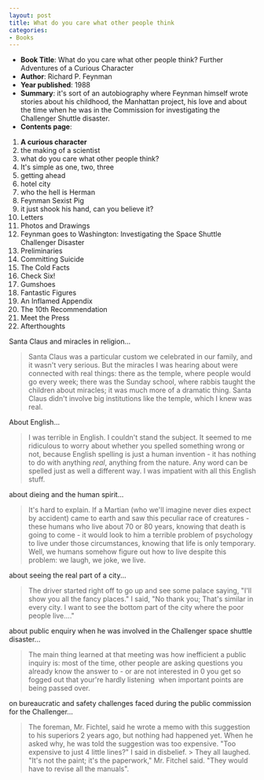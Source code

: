 ```yaml
---
layout: post
title: What do you care what other people think
categories:
- Books
---
```



- **Book Title**: What do you care what other people think? Further Adventures of a Curious Character
- **Author**: Richard P. Feynman
- **Year published**: 1988
- **Summary**: it's sort of an autobiography where Feynman himself wrote stories about his childhood, the Manhattan project, his love and about the time when he was in the Commission for investigating the Challenger Shuttle disaster.
- **Contents page**:

1. **A curious character**
2. the making of a scientist
3. what do you care what other people think?
4. It's simple as one, two, three
5. getting ahead
6. hotel city
7. who the hell is Herman
8. Feynman Sexist Pig
9. it just shook his hand, can you believe it?
10. Letters
11. Photos and Drawings
12. Feynman goes to Washington: Investigating the Space Shuttle Challenger Disaster
13. Preliminaries
14. Committing Suicide
15. The Cold Facts
16. Check Six!
17. Gumshoes
18. Fantastic Figures
19. An Inflamed Appendix
20. The 10th Recommendation
21. Meet the Press
22. Afterthoughts

Santa Claus and miracles in religion...

> Santa Claus was a particular custom we celebrated in our family, and it wasn't very serious. But the miracles I was hearing about were connected with real things: there as the temple, where people would go every week; there was the Sunday school, where rabbis taught the children about miracles; it was much more of a dramatic thing. Santa Claus didn't involve big institutions like the temple, which I knew was real.

About English...

> I was terrible in English. I couldn't stand the subject. It seemed to me ridiculous to worry about whether you spelled something wrong or not, because English spelling is just a human invention - it has nothing to do with anything _real_, anything from the nature. Any word can be spelled just as well a different way. I was impatient with all this English stuff.

about dieing and the human spirit...

> It's hard to explain. If a Martian (who we'll imagine never dies expect by accident) came to earth and saw this peculiar race of creatures - these humans who live about 70 or 80 years, knowing that death is going to come - it would look to him a terrible problem of psychology to live under those circumstances, knowing that life is only temporary. Well, we humans somehow figure out how to live despite this problem: we laugh, we joke, we live.

about seeing the real part of a city...

> The driver started right off to go up and see some palace saying, "I'll show you all the fancy places." I said, "No thank you; That's similar in every city. I want to see the bottom part of the city where the poor people live...."

about public enquiry when he was involved in the Challenger space shuttle disaster...

> The main thing learned at that meeting was how inefficient a public inquiry is: most of the time, other people are asking questions you already know the answer to - or are not interested in 0 you get so fogged out that your're hardly listening  when important points are being passed over.

on bureaucratic and safety challenges faced during the public commission for the Challenger...

> The foreman, Mr. Fichtel, said he wrote a memo with this suggestion to his superiors 2 years ago, but nothing had happened yet. When he asked why, he was told the suggestion was too expensive. "Too expensive to just 4 little lines?" I said in disbelief. > They all laughed. "It's not the paint; it's the paperwork," Mr. Fitchel said. "They would have to revise all the manuals".
